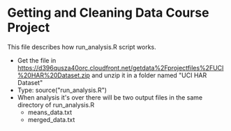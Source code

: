 Getting and Cleaning Data Course Project
========================================
This file describes how run_analysis.R script works.
* Get the file in https://d396qusza40orc.cloudfront.net/getdata%2Fprojectfiles%2FUCI%20HAR%20Dataset.zip and unzip it in a folder named "UCI HAR Dataset"
* Type: source("run_analysis.R")
* When analysis it's over there will be two output files in the same directory of run_analysis.R
  - means_data.txt
  - merged_data.txt